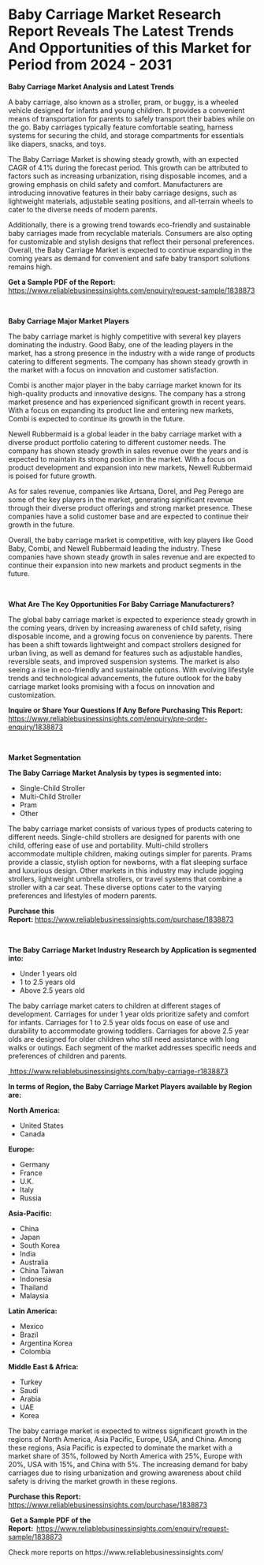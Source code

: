 <p><h1>Baby Carriage Market Research Report Reveals The Latest Trends And Opportunities of this Market for Period from 2024 - 2031</h1></p><p><strong>Baby Carriage Market Analysis and Latest Trends</strong></p>
<p><p>A baby carriage, also known as a stroller, pram, or buggy, is a wheeled vehicle designed for infants and young children. It provides a convenient means of transportation for parents to safely transport their babies while on the go. Baby carriages typically feature comfortable seating, harness systems for securing the child, and storage compartments for essentials like diapers, snacks, and toys.</p><p>The Baby Carriage Market is showing steady growth, with an expected CAGR of 4.1% during the forecast period. This growth can be attributed to factors such as increasing urbanization, rising disposable incomes, and a growing emphasis on child safety and comfort. Manufacturers are introducing innovative features in their baby carriage designs, such as lightweight materials, adjustable seating positions, and all-terrain wheels to cater to the diverse needs of modern parents.</p><p>Additionally, there is a growing trend towards eco-friendly and sustainable baby carriages made from recyclable materials. Consumers are also opting for customizable and stylish designs that reflect their personal preferences. Overall, the Baby Carriage Market is expected to continue expanding in the coming years as demand for convenient and safe baby transport solutions remains high.</p></p>
<p><strong>Get a Sample PDF of the Report:&nbsp;</strong> <a href="https://www.reliablebusinessinsights.com/enquiry/request-sample/1838873">https://www.reliablebusinessinsights.com/enquiry/request-sample/1838873</a></p>
<p>&nbsp;</p>
<p><strong>Baby Carriage Major Market Players</strong></p>
<p><p>The baby carriage market is highly competitive with several key players dominating the industry. Good Baby, one of the leading players in the market, has a strong presence in the industry with a wide range of products catering to different segments. The company has shown steady growth in the market with a focus on innovation and customer satisfaction.</p><p>Combi is another major player in the baby carriage market known for its high-quality products and innovative designs. The company has a strong market presence and has experienced significant growth in recent years. With a focus on expanding its product line and entering new markets, Combi is expected to continue its growth in the future.</p><p>Newell Rubbermaid is a global leader in the baby carriage market with a diverse product portfolio catering to different customer needs. The company has shown steady growth in sales revenue over the years and is expected to maintain its strong position in the market. With a focus on product development and expansion into new markets, Newell Rubbermaid is poised for future growth.</p><p>As for sales revenue, companies like Artsana, Dorel, and Peg Perego are some of the key players in the market, generating significant revenue through their diverse product offerings and strong market presence. These companies have a solid customer base and are expected to continue their growth in the future.</p><p>Overall, the baby carriage market is competitive, with key players like Good Baby, Combi, and Newell Rubbermaid leading the industry. These companies have shown steady growth in sales revenue and are expected to continue their expansion into new markets and product segments in the future.</p></p>
<p>&nbsp;</p>
<p><strong>What Are The Key Opportunities For Baby Carriage Manufacturers?</strong></p>
<p><p>The global baby carriage market is expected to experience steady growth in the coming years, driven by increasing awareness of child safety, rising disposable income, and a growing focus on convenience by parents. There has been a shift towards lightweight and compact strollers designed for urban living, as well as demand for features such as adjustable handles, reversible seats, and improved suspension systems. The market is also seeing a rise in eco-friendly and sustainable options. With evolving lifestyle trends and technological advancements, the future outlook for the baby carriage market looks promising with a focus on innovation and customization.</p></p>
<p><strong>Inquire or Share Your Questions If Any Before Purchasing This Report:</strong> <a href="https://www.reliablebusinessinsights.com/enquiry/pre-order-enquiry/1838873">https://www.reliablebusinessinsights.com/enquiry/pre-order-enquiry/1838873</a></p>
<p>&nbsp;</p>
<p><strong>Market Segmentation</strong></p>
<p><strong>The Baby Carriage Market Analysis by types is segmented into:</strong></p>
<p><ul><li>Single-Child Stroller</li><li>Multi-Child Stroller</li><li>Pram</li><li>Other</li></ul></p>
<p><p>The baby carriage market consists of various types of products catering to different needs. Single-child strollers are designed for parents with one child, offering ease of use and portability. Multi-child strollers accommodate multiple children, making outings simpler for parents. Prams provide a classic, stylish option for newborns, with a flat sleeping surface and luxurious design. Other markets in this industry may include jogging strollers, lightweight umbrella strollers, or travel systems that combine a stroller with a car seat. These diverse options cater to the varying preferences and lifestyles of modern parents.</p></p>
<p><strong>Purchase this Report:&nbsp;</strong><a href="https://www.reliablebusinessinsights.com/purchase/1838873">https://www.reliablebusinessinsights.com/purchase/1838873</a></p>
<p>&nbsp;</p>
<p><strong>The Baby Carriage Market Industry Research by Application is segmented into:</strong></p>
<p><ul><li>Under 1 years old</li><li>1 to 2.5 years old</li><li>Above 2.5 years old</li></ul></p>
<p><p>The baby carriage market caters to children at different stages of development. Carriages for under 1 year olds prioritize safety and comfort for infants. Carriages for 1 to 2.5 year olds focus on ease of use and durability to accommodate growing toddlers. Carriages for above 2.5 year olds are designed for older children who still need assistance with long walks or outings. Each segment of the market addresses specific needs and preferences of children and parents.</p></p>
<p><a href="https://www.reliablebusinessinsights.com/baby-carriage-r1838873">&nbsp;https://www.reliablebusinessinsights.com/baby-carriage-r1838873</a></p>
<p><strong>In terms of Region, the Baby Carriage Market Players available by Region are:</strong></p>
<p>
    <p> <strong> North America: </strong>
        <ul>
            <li>United States</li>
            <li>Canada</li>
        </ul>
        </p> 
    <p> <strong> Europe: </strong>
        <ul>
            <li>Germany</li>
            <li>France</li>
            <li>U.K.</li>
            <li>Italy</li>
            <li>Russia</li>
        </ul>
        </p> 
    <p> <strong> Asia-Pacific: </strong>
        <ul>
            <li>China</li>
            <li>Japan</li>
            <li>South Korea</li>
            <li>India</li>
            <li>Australia</li>
            <li>China Taiwan</li>
            <li>Indonesia</li>
            <li>Thailand</li>
            <li>Malaysia</li>
        </ul>
        </p> 
    <p> <strong> Latin America: </strong>
        <ul>
            <li>Mexico</li>
            <li>Brazil</li>
            <li>Argentina Korea</li>
            <li>Colombia</li>
        </ul>
        </p> 
    <p> <strong> Middle East & Africa: </strong>
        <ul>
            <li>Turkey</li>
            <li>Saudi</li>
            <li>Arabia</li>
            <li>UAE</li>
            <li>Korea</li>
        </ul>
    </p>
    </p>
<p><p>The baby carriage market is expected to witness significant growth in the regions of North America, Asia Pacific, Europe, USA, and China. Among these regions, Asia Pacific is expected to dominate the market with a market share of 35%, followed by North America with 25%, Europe with 20%, USA with 15%, and China with 5%. The increasing demand for baby carriages due to rising urbanization and growing awareness about child safety is driving the market growth in these regions.</p></p>
<p><strong>Purchase this Report: </strong><a href="https://www.reliablebusinessinsights.com/purchase/1838873">https://www.reliablebusinessinsights.com/purchase/1838873</a></p>
<p>&nbsp;<strong>Get a Sample PDF of the Report:&nbsp;&nbsp;</strong><a href="https://www.reliablebusinessinsights.com/enquiry/request-sample/1838873">https://www.reliablebusinessinsights.com/enquiry/request-sample/1838873</a></p>
<p><strong></strong></p>
<p>Check more reports on https://www.reliablebusinessinsights.com/</p>